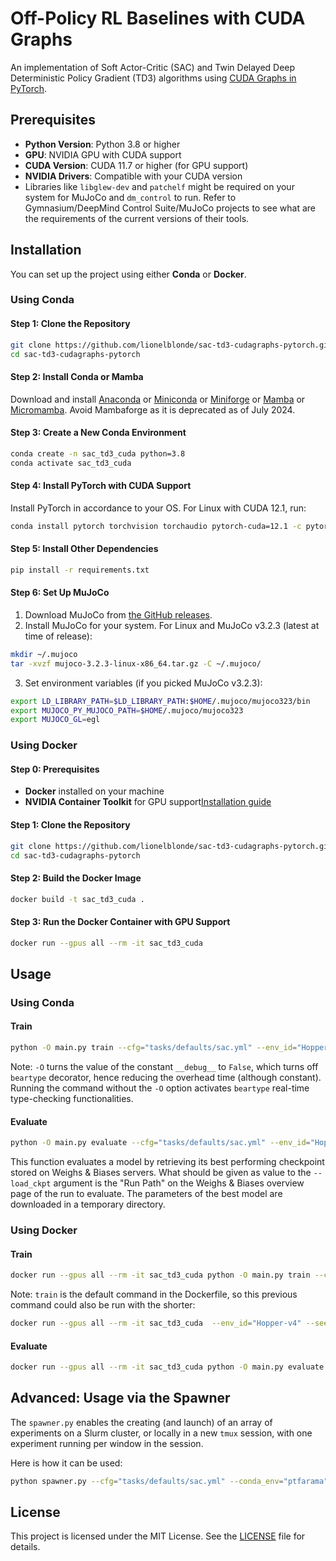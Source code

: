 # Off-Policy RL Baselines with CUDA Graphs 

An implementation of Soft Actor-Critic (SAC)
and Twin Delayed Deep Deterministic Policy Gradient (TD3) algorithms
using [CUDA Graphs in PyTorch](https://pytorch.org/blog/accelerating-pytorch-with-cuda-graphs/).

## Prerequisites

* __Python Version__: Python 3.8 or higher
* __GPU__: NVIDIA GPU with CUDA support
* __CUDA Version__: CUDA 11.7 or higher (for GPU support)
* __NVIDIA Drivers__: Compatible with your CUDA version
* Libraries like `libglew-dev` and `patchelf` might be required on your system for MuJoCo and
`dm_control` to run. Refer to Gymnasium/DeepMind Control Suite/MuJoCo projects to see what are
the requirements of the current versions of their tools.

## Installation

You can set up the project using either **Conda** or **Docker**.

### Using Conda


#### Step 1: Clone the Repository

```bash
git clone https://github.com/lionelblonde/sac-td3-cudagraphs-pytorch.git
cd sac-td3-cudagraphs-pytorch
```

#### Step 2: Install Conda or Mamba

Download and install
[Anaconda](https://docs.conda.io/projects/conda/en/stable/user-guide/getting-started.html)
or [Miniconda](https://docs.anaconda.com/miniconda/)
or [Miniforge](https://github.com/conda-forge/miniforge)
or [Mamba](https://mamba.readthedocs.io/en/latest/installation/mamba-installation.html)
or [Micromamba](https://mamba.readthedocs.io/en/latest/installation/micromamba-installation.html).
Avoid Mambaforge as it is deprecated as of July 2024.

#### Step 3: Create a New Conda Environment

```bash
conda create -n sac_td3_cuda python=3.8
conda activate sac_td3_cuda
```

#### Step 4: Install PyTorch with CUDA Support

Install PyTorch in accordance to your OS. For Linux with CUDA 12.1, run:
```bash
conda install pytorch torchvision torchaudio pytorch-cuda=12.1 -c pytorch -c nvidia
```

#### Step 5: Install Other Dependencies

```bash
pip install -r requirements.txt
```

#### Step 6: Set Up MuJoCo

1. Download MuJoCo from [the GitHub releases](https://github.com/google-deepmind/mujoco/releases).
2. Install MuJoCo for your system. For Linux and MuJoCo v3.2.3 (latest at time of release):
```bash
mkdir ~/.mujoco
tar -xvzf mujoco-3.2.3-linux-x86_64.tar.gz -C ~/.mujoco/
```
3. Set environment variables (if you picked MuJoCo v3.2.3):
```bash
export LD_LIBRARY_PATH=$LD_LIBRARY_PATH:$HOME/.mujoco/mujoco323/bin
export MUJOCO_PY_MUJOCO_PATH=$HOME/.mujoco/mujoco323
export MUJOCO_GL=egl
```

### Using Docker

#### Step 0: Prerequisites

* __Docker__ installed on your machine
* __NVIDIA Container Toolkit__ for GPU support[Installation guide](
https://docs.nvidia.com/datacenter/cloud-native/container-toolkit/latest/install-guide.html)

#### Step 1: Clone the Repository

```bash
git clone https://github.com/lionelblonde/sac-td3-cudagraphs-pytorch.git
cd sac-td3-cudagraphs-pytorch
```

#### Step 2: Build the Docker Image

```bash
docker build -t sac_td3_cuda .
```

#### Step 3: Run the Docker Container with GPU Support

```bash
docker run --gpus all --rm -it sac_td3_cuda
```

## Usage

### Using Conda

#### Train

```bash
python -O main.py train --cfg="tasks/defaults/sac.yml" --env_id="Hopper-v4" --seed=0
```

Note: `-O` turns the value of the constant `__debug__` to `False`, which turns off `beartype`
decorator, hence reducing the overhead time (although constant). Running the command without the
`-O` option activates `beartype` real-time type-checking functionalities.

#### Evaluate

```bash
python -O main.py evaluate --cfg="tasks/defaults/sac.yml" --env_id="Hopper-v4" --seed=0 --load_ckpt="wandb_run_path"
```
This function evaluates a model by retrieving its best performing checkpoint stored on Weighs & Biases servers.
What should be given as value to the `--load_ckpt` argument is the "Run Path" on the Weighs & Biases overview page
of the run to evaluate. The parameters of the best model are downloaded in a temporary directory.

### Using Docker

#### Train

```bash
docker run --gpus all --rm -it sac_td3_cuda python -O main.py train --cfg="tasks/defaults/sac.yml" --env_id="Hopper-v4" --seed=0
```

Note: `train` is the default command in the Dockerfile, so this previous command could also be run with the shorter:
```bash
docker run --gpus all --rm -it sac_td3_cuda  --env_id="Hopper-v4" --seed=0
```

#### Evaluate

```bash
docker run --gpus all --rm -it sac_td3_cuda python -O main.py evaluate --cfg="tasks/defaults/sac.yml" --env_id="Hopper-v4" --seed=0 --load_ckpt="wandb_run_path"
```

## Advanced: Usage via the Spawner

The `spawner.py` enables the creating (and launch) of an array of experiments on a Slurm cluster,
or locally in a new `tmux` session, with one experiment running per window in the session.

Here is how it can be used:

```bash
python spawner.py --cfg="tasks/defaults/sac.yml" --conda_env="ptfarama" --env_bundle="low" --deployment="slurm" --num_seeds=3 --caliber="long" --deploy_now
```

## License

This project is licensed under the MIT License. See the [LICENSE](./LICENSE) file for details.
